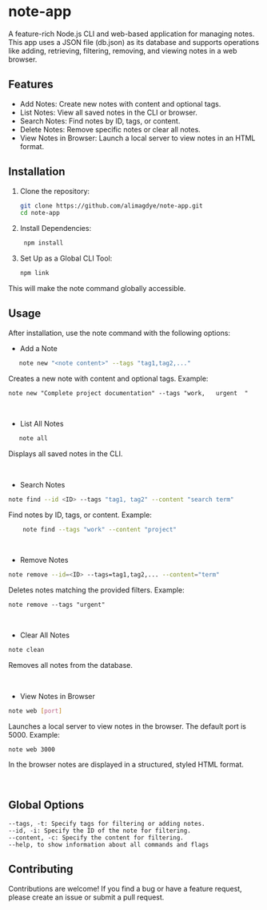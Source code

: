 # note-app
A feature-rich Node.js CLI and web-based application for managing notes. This app uses a JSON file (db.json) as its database and supports operations like adding, retrieving, filtering, removing, and viewing notes in a web browser.
## Features

- Add Notes: Create new notes with content and optional tags.
- List Notes: View all saved notes in the CLI or browser.
- Search Notes: Find notes by ID, tags, or content.
- Delete Notes: Remove specific notes or clear all notes.
- View Notes in Browser: Launch a local server to view notes in an HTML format.

## Installation

1. Clone the repository:

   ```bash
   git clone https://github.com/alimagdye/note-app.git
   cd note-app


2. Install Dependencies:

   ```bash
    npm install


3. Set Up as a Global CLI Tool:
   ```bash
   npm link

This will make the note command globally accessible.
 

## Usage

After installation, use the note command with the following options:

- Add a Note

```bash
   note new "<note content>" --tags "tag1,tag2,..."
```

Creates a new note with content and optional tags.
Example:

    note new "Complete project documentation" --tags "work,   urgent  "


<br>

- List All Notes
```bash
   note all
```
 Displays all saved notes in the CLI.


<br>

- Search Notes

```bash
note find --id <ID> --tags "tag1, tag2" --content "search term"
```
Find notes by ID, tags, or content.
Example:
```bash
    note find --tags "work" --content "project"
```


<br>

- Remove Notes

```bash
note remove --id=<ID> --tags=tag1,tag2,... --content="term"
```
Deletes notes matching the provided filters.
Example:

    note remove --tags "urgent"


<br>

- Clear All Notes

```bash
note clean
```
 Removes all notes from the database.


<br>

- View Notes in Browser
```bash
note web [port]
```
Launches a local server to view notes in the browser. The default port is 5000.
Example:

    note web 3000

In the browser notes are displayed in a structured, styled HTML format.


<br>

## Global Options

    --tags, -t: Specify tags for filtering or adding notes.
    --id, -i: Specify the ID of the note for filtering.
    --content, -c: Specify the content for filtering.
    --help, to show information about all commands and flags




## Contributing

Contributions are welcome! If you find a bug or have a feature request, please create an issue or submit a pull request.
